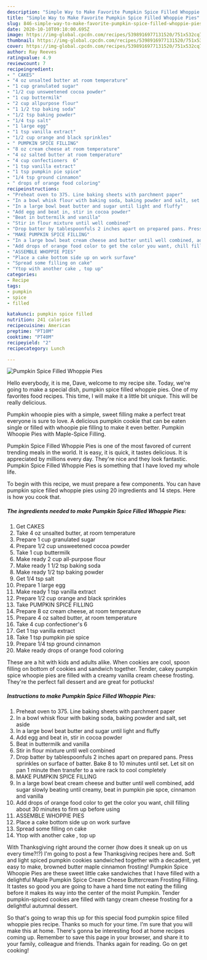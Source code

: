 ```yaml
---
description: "Simple Way to Make Favorite Pumpkin Spice Filled Whoppie Pies"
title: "Simple Way to Make Favorite Pumpkin Spice Filled Whoppie Pies"
slug: 846-simple-way-to-make-favorite-pumpkin-spice-filled-whoppie-pies
date: 2020-10-10T09:10:00.695Z
image: https://img-global.cpcdn.com/recipes/5398916977131520/751x532cq70/pumpkin-spice-filled-whoppie-pies-recipe-main-photo.jpg
thumbnail: https://img-global.cpcdn.com/recipes/5398916977131520/751x532cq70/pumpkin-spice-filled-whoppie-pies-recipe-main-photo.jpg
cover: https://img-global.cpcdn.com/recipes/5398916977131520/751x532cq70/pumpkin-spice-filled-whoppie-pies-recipe-main-photo.jpg
author: Ray Reeves
ratingvalue: 4.9
reviewcount: 7
recipeingredient:
- " CAKES"
- "4 oz unsalted butter at room temperature"
- "1 cup granulated sugar"
- "1/2 cup unsweetened cocoa powder"
- "1 cup buttermilk"
- "2 cup allpurpose flour"
- "1 1/2 tsp baking soda"
- "1/2 tsp baking powder"
- "1/4 tsp salt"
- "1 large egg"
- "1 tsp vanilla extract"
- "1/2 cup orange and black sprinkles"
- " PUMPKIN SPICE FILLING"
- "8 oz cream cheese at room temperature"
- "4 oz salted butter at room temperature"
- "4 cup confectioners  6"
- "1 tsp vanilla extract"
- "1 tsp pumpkin pie spice"
- "1/4 tsp ground cinnamon"
- " drops of orange food coloring"
recipeinstructions:
- "Preheat oven to 375. Line baking sheets with parchment paper"
- "In a bowl whisk flour with baking soda, baking powder and salt, set aside"
- "In a large bowl beat butter and sugar until light and fluffy"
- "Add egg and beat in, stir in cocoa powder"
- "Beat in buttermilk and vanilla"
- "Stir in flour mixture until well combined"
- "Drop batter by tablespoonfuls 2 inches apart on prepared pans. Press sprinkles on surface of batter. Bake 8 to 10 minutes until set. Let sit on pan 1 minute then transfer to a wire rack to cool completely"
- "MAKE PUMPKIN SPICE FILLING"
- "In a large bowl beat cream cheese and butter until well combined, add sugar slowly beating until creamy,  beat in pumpkin pie spce, cinnamon  and vanilla"
- "Add drops of orange food color to get the color you want, chill filling about 30 minutes to firm up before using"
- "ASSEMBLE WHOPPIE PIES"
- "Place a cake bottom side up on work surfave"
- "Spread some filling on cake"
- "Ytop with another cake , top up"
categories:
- Recipe
tags:
- pumpkin
- spice
- filled

katakunci: pumpkin spice filled 
nutrition: 241 calories
recipecuisine: American
preptime: "PT10M"
cooktime: "PT40M"
recipeyield: "2"
recipecategory: Lunch

---
```



![Pumpkin Spice Filled Whoppie Pies](https://img-global.cpcdn.com/recipes/5398916977131520/751x532cq70/pumpkin-spice-filled-whoppie-pies-recipe-main-photo.jpg)

Hello everybody, it is me, Dave, welcome to my recipe site. Today, we're going to make a special dish, pumpkin spice filled whoppie pies. One of my favorites food recipes. This time, I will make it a little bit unique. This will be really delicious.

Pumpkin whoopie pies with a simple, sweet filling make a perfect treat everyone is sure to love. A delicious pumpkin cookie that can be eaten single or filled with whoopie pie filling to make it even better. Pumpkin Whoopie Pies with Maple-Spice Filling.

Pumpkin Spice Filled Whoppie Pies is one of the most favored of current trending meals in the world. It is easy, it is quick, it tastes delicious. It is appreciated by millions every day. They're nice and they look fantastic. Pumpkin Spice Filled Whoppie Pies is something that I have loved my whole life.


To begin with this recipe, we must prepare a few components. You can have pumpkin spice filled whoppie pies using 20 ingredients and 14 steps. Here is how you cook that.

<!--inarticleads1-->

##### The ingredients needed to make Pumpkin Spice Filled Whoppie Pies:

1. Get  CAKES
1. Take 4 oz unsalted butter, at room temperature
1. Prepare 1 cup granulated sugar
1. Prepare 1/2 cup unsweetened cocoa powder
1. Take 1 cup buttermilk
1. Make ready 2 cup all-purpose flour
1. Make ready 1 1/2 tsp baking soda
1. Make ready 1/2 tsp baking powder
1. Get 1/4 tsp salt
1. Prepare 1 large egg
1. Make ready 1 tsp vanilla extract
1. Prepare 1/2 cup orange and black sprinkles
1. Take  PUMPKIN SPICE FILLING
1. Prepare 8 oz cream cheese, at room temperature
1. Prepare 4 oz salted butter, at room temperature
1. Take 4 cup confectioner&#39;s  6
1. Get 1 tsp vanilla extract
1. Take 1 tsp pumpkin pie spice
1. Prepare 1/4 tsp ground cinnamon
1. Make ready  drops of orange food coloring


These are a hit with kids and adults alike. When cookies are cool, spoon filling on bottom of cookies and sandwich together. Tender, cakey pumpkin spice whoopie pies are filled with a creamy vanilla cream cheese frosting. They&#39;re the perfect fall dessert and are great for potlucks! 

<!--inarticleads2-->

##### Instructions to make Pumpkin Spice Filled Whoppie Pies:

1. Preheat oven to 375. Line baking sheets with parchment paper
1. In a bowl whisk flour with baking soda, baking powder and salt, set aside
1. In a large bowl beat butter and sugar until light and fluffy
1. Add egg and beat in, stir in cocoa powder
1. Beat in buttermilk and vanilla
1. Stir in flour mixture until well combined
1. Drop batter by tablespoonfuls 2 inches apart on prepared pans. Press sprinkles on surface of batter. Bake 8 to 10 minutes until set. Let sit on pan 1 minute then transfer to a wire rack to cool completely
1. MAKE PUMPKIN SPICE FILLING
1. In a large bowl beat cream cheese and butter until well combined, add sugar slowly beating until creamy,  beat in pumpkin pie spce, cinnamon  and vanilla
1. Add drops of orange food color to get the color you want, chill filling about 30 minutes to firm up before using
1. ASSEMBLE WHOPPIE PIES
1. Place a cake bottom side up on work surfave
1. Spread some filling on cake
1. Ytop with another cake , top up


With Thanksgiving right around the corner (how does it sneak up on us every time?!?) I&#39;m going to post a few Thanksgiving recipes here and. Soft and light spiced pumpkin cookies sandwiched together with a decadent, yet easy to make, browned butter maple cinnamon frosting! Pumpkin Spice Whoopie Pies are these sweet little cake sandwiches that I have filled with a delightful Maple Pumpkin Spice Cream Cheese Buttercream Frosting Filling. It tastes so good you are going to have a hard time not eating the filling before it makes its way into the center of the moist Pumpkin. Tender pumpkin-spiced cookies are filled with tangy cream cheese frosting for a delightful autumnal dessert. 

So that's going to wrap this up for this special food pumpkin spice filled whoppie pies recipe. Thanks so much for your time. I'm sure that you will make this at home. There's gonna be interesting food at home recipes coming up. Remember to save this page in your browser, and share it to your family, colleague and friends. Thanks again for reading. Go on get cooking!

